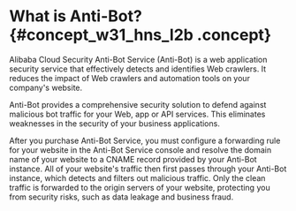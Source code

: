 # What is Anti-Bot? {#concept_w31_hns_l2b .concept}

Alibaba Cloud Security Anti-Bot Service \(Anti-Bot\) is a web application security service that effectively detects and identifies Web crawlers. It reduces the impact of Web crawlers and automation tools on your company's website.

Anti-Bot provides a comprehensive security solution to defend against malicious bot traffic for your Web, app or API services. This eliminates weaknesses in the security of your business applications.

After you purchase Anti-Bot Service, you must configure a forwarding rule for your website in the Anti-Bot Service console and resolve the domain name of your website to a CNAME record provided by your Anti-Bot instance. All of your website's traffic then first passes through your Anti-Bot instance, which detects and filters out malicious traffic. Only the clean traffic is forwarded to the origin servers of your website, protecting you from security risks, such as data leakage and business fraud.

